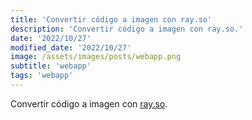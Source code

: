 ```yaml
---
title: 'Convertir código a imagen con ray.so'
description: 'Convertir código a imagen con ray.so.'
date: '2022/10/27'
modified_date: '2022/10/27'
image: /assets/images/posts/webapp.png
subtitle: 'webapp'
tags: 'webapp'
---
```


Convertir código a imagen con [ray.so](https://ray.so/).
